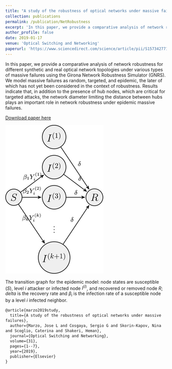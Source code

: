 ```yaml
---
title: "A study of the robustness of optical networks under massive failures"
collection: publications
permalink: /publication/NetRobustness
excerpt: 'In this paper, we provide a comparative analysis of network robustness for different synthetic and real optical network topologies under various types of massive failures.'
author_profile: false
date: 2019-01-17
venue: 'Optical Switching and Networking'
paperurl: 'https://www.sciencedirect.com/science/article/pii/S1573427718300729'
---
```

In this paper, we provide a comparative analysis of network robustness for different synthetic and real optical network topologies under various types of massive failures using the Girona Network Robustness Simulator (GNRS). We model massive failures as random, targeted, and epidemic, the later of which has not yet been considered in the context of robustness. Results indicate that, in addition to the presence of hub nodes, which are critical for targeted attacks, the network diameter limiting the distance between hubs plays an important role in network robustness under epidemic massive failures.

[Download paper here](https://www.sciencedirect.com/science/article/pii/S1573427718300729)



![](/images/NetRobustEpid.jpg)

The transition graph for the epidemic model: node states are susceptible ($S$), level $i$ attacker or infected node $I^{(i)}$, and recovered or removed node $R$; $delta$ is the recovery rate and $\beta_i$ is the infection rate of a susceptible node by a level $i$ infected neighbor.


```
@article{marzo2019study,
  title={A study of the robustness of optical networks under massive failures},
  author={Marzo, Jose L and Cosgaya, Sergio G and Skorin-Kapov, Nina and Scoglio, Caterina and Shakeri, Heman},
  journal={Optical Switching and Networking},
  volume={31},
  pages={1--7},
  year={2019},
  publisher={Elsevier}
}

```